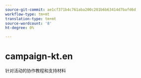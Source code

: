 ```yaml
---
source-git-commit: ae1cf371b4c761aba200c201b6b63414d7bafd6d
workflow-type: tm+mt
translation-type: tm+mt
source-wordcount: '8'
ht-degree: 0%

---
```

# campaign-kt.en

针对活动的协作教程和支持材料
